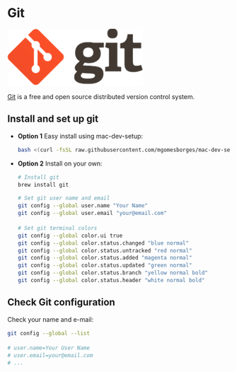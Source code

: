 # Git

![Git](../assets/git.png?raw=true)

[Git](https://git-scm.com) is a free and open source distributed version control system.

## Install and set up git

* **Option 1** Easy install using mac-dev-setup:

    ```bash
    bash <(curl -fsSL raw.githubusercontent.com/mgomesborges/mac-dev-setup/master/install) git
    ```

* **Option 2** Install on your own:

    ```bash
    # Install git
    brew install git
    ```

    ```bash
    # Set git user name and email
    git config --global user.name "Your Name"
    git config --global user.email "your@email.com"

    # Set git terminal colors
    git config --global color.ui true
    git config --global color.status.changed "blue normal"
    git config --global color.status.untracked "red normal"
    git config --global color.status.added "magenta normal"
    git config --global color.status.updated "green normal"
    git config --global color.status.branch "yellow normal bold"
    git config --global color.status.header "white normal bold"
    ```

## Check Git configuration

Check your name and e-mail:

```bash
git config --global --list

# user.name=Your User Name
# user.email=your@email.com
# ...
```
